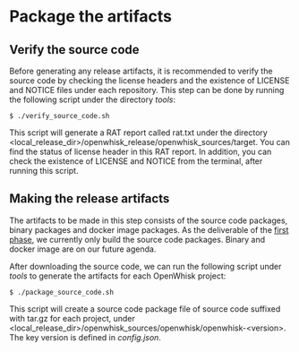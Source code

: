 <!--
#
# Licensed to the Apache Software Foundation (ASF) under one or more
# contributor license agreements.  See the NOTICE file distributed with
# this work for additional information regarding copyright ownership.
# The ASF licenses this file to You under the Apache License, Version 2.0
# (the "License"); you may not use this file except in compliance with
# the License.  You may obtain a copy of the License at
#
#     http://www.apache.org/licenses/LICENSE-2.0
#
# Unless required by applicable law or agreed to in writing, software
# distributed under the License is distributed on an "AS IS" BASIS,
# WITHOUT WARRANTIES OR CONDITIONS OF ANY KIND, either express or implied.
# See the License for the specific language governing permissions and
# limitations under the License.
#
-->

# Package the artifacts

## Verify the source code

Before generating any release artifacts, it is recommended to verify the source code by checking the license headers and
the existence of LICENSE and NOTICE files under each repository. This step can be done by running the following script
under the directory _tools_:
```
$ ./verify_source_code.sh
```
This script will generate a RAT report called rat.txt under the directory <local_release_dir>/openwhisk_release/openwhisk_sources/target. You can find the status of license
header in this RAT report. In addition, you can check the existence of LICENSE and NOTICE from the terminal, after
running this script.

## Making the release artifacts

The artifacts to be made in this step consists of the source code packages, binary packages and docker image packages.
As the deliverable of the [first phase](general_spec.md#different-phases-of-implementations), we currently only build the
source code packages. Binary and docker image are on our future agenda.

After downloading the source code, we can run the following script under _tools_ to generate the artifacts for each OpenWhisk project:
```
$ ./package_source_code.sh
```
This script will create a source code package file of source code suffixed with tar.gz for each project, under <local_release_dir>/openwhisk_sources/openwhisk/openwhisk-\<version\>.
The key version is defined in _config.json_.
